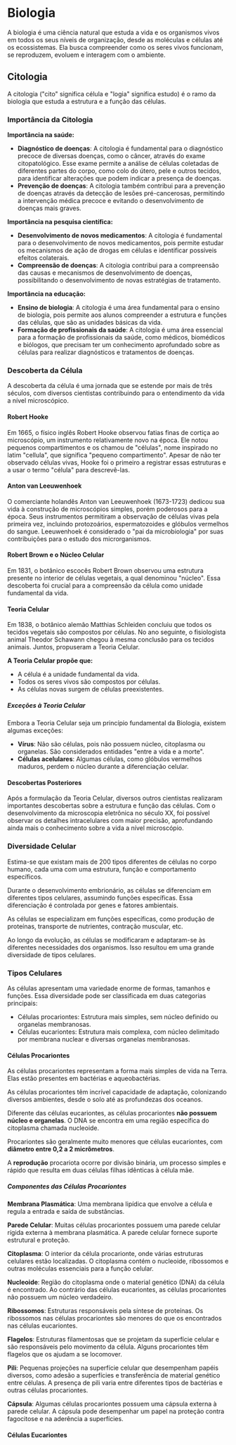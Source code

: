 # Biologia

A biologia é uma ciência natural que estuda a vida e os organismos vivos em todos os seus níveis de organização, desde as moléculas e células até os ecossistemas. Ela busca compreender como os seres vivos funcionam, se reproduzem, evoluem e interagem com o ambiente.

## Citologia

A citologia ("cito" significa célula e "logia" significa estudo) é o ramo da biologia que estuda a estrutura e a função das células.

### Importância da Citologia

**Importância na saúde:**

* **Diagnóstico de doenças**: A citologia é fundamental para o diagnóstico precoce de diversas doenças, como o câncer, através do exame citopatológico. Esse exame permite a análise de células coletadas de diferentes partes do corpo, como colo do útero, pele e outros tecidos, para identificar alterações que podem indicar a presença de doenças.
* **Prevenção de doenças**: A citologia também contribui para a prevenção de doenças através da detecção de lesões pré-cancerosas, permitindo a intervenção médica precoce e evitando o desenvolvimento de doenças mais graves.

**Importância na pesquisa científica:**

* **Desenvolvimento de novos medicamentos**: A citologia é fundamental para o desenvolvimento de novos medicamentos, pois permite estudar os mecanismos de ação de drogas em células e identificar possíveis efeitos colaterais.
* **Compreensão de doenças**: A citologia contribui para a compreensão das causas e mecanismos de desenvolvimento de doenças, possibilitando o desenvolvimento de novas estratégias de tratamento.

**Importância na educação:**

* **Ensino de biologia**: A citologia é uma área fundamental para o ensino de biologia, pois permite aos alunos compreender a estrutura e funções das células, que são as unidades básicas da vida.
* **Formação de profissionais da saúde**: A citologia é uma área essencial para a formação de profissionais da saúde, como médicos, biomédicos e biólogos, que precisam ter um conhecimento aprofundado sobre as células para realizar diagnósticos e tratamentos de doenças.

### Descoberta da Célula

A descoberta da célula é uma jornada que se estende por mais de três séculos, com diversos cientistas contribuindo para o entendimento da vida a nível microscópico.

#### Robert Hooke

Em 1665, o físico inglês Robert Hooke observou fatias finas de cortiça ao microscópio, um instrumento relativamente novo na época. Ele notou pequenos compartimentos e os chamou de "células", nome inspirado no latim "cellula", que significa "pequeno compartimento". Apesar de não ter observado células vivas, Hooke foi o primeiro a registrar essas estruturas e a usar o termo "célula" para descrevê-las.

#### Anton van Leeuwenhoek

O comerciante holandês Anton van Leeuwenhoek (1673-1723) dedicou sua vida à construção de microscópios simples, porém poderosos para a época. Seus instrumentos permitiram a observação de células vivas pela primeira vez, incluindo protozoários, espermatozoides e glóbulos vermelhos do sangue. Leeuwenhoek é considerado o "pai da microbiologia" por suas contribuições para o estudo dos microrganismos.

#### Robert Brown e o Núcleo Celular

Em 1831, o botânico escocês Robert Brown observou uma estrutura presente no interior de células vegetais, a qual denominou "núcleo". Essa descoberta foi crucial para a compreensão da célula como unidade fundamental da vida.

#### Teoria Celular

Em 1838, o botânico alemão Matthias Schleiden concluiu que todos os tecidos vegetais são compostos por células. No ano seguinte, o fisiologista animal Theodor Schawann chegou à mesma conclusão para os tecidos animais. Juntos, propuseram a Teoria Celular.

**A Teoria Celular propõe que:**

* A célula é a unidade fundamental da vida.
* Todos os seres vivos são compostos por células.
* As células novas surgem de células preexistentes.

##### Exceções à Teoria Celular

Embora a Teoria Celular seja um princípio fundamental da Biologia, existem algumas exceções:

* **Vírus**: Não são células, pois não possuem núcleo, citoplasma ou organelas. São considerados entidades "entre a vida e a morte".
* **Células acelulares**: Algumas células, como glóbulos vermelhos maduros, perdem o núcleo durante a diferenciação celular.

#### Descobertas Posteriores

Após a formulação da Teoria Celular, diversos outros cientistas realizaram importantes descobertas sobre a estrutura e função das células. Com o desenvolvimento da microscopia eletrônica no século XX, foi possível observar os detalhes intracelulares com maior precisão, aprofundando ainda mais o conhecimento sobre a vida a nível microscópio.

### Diversidade Celular

Estima-se que existam mais de 200 tipos diferentes de células no corpo humano, cada uma com uma estrutura, função e comportamento específicos.

Durante o desenvolvimento embrionário, as células se diferenciam em diferentes tipos celulares, assumindo funções específicas. Essa diferenciação é controlada por genes e fatores ambientais.

As células se especializam em funções específicas, como produção de proteínas, transporte de nutrientes, contração muscular, etc.

Ao longo da evolução, as células se modificaram e adaptaram-se às diferentes necessidades dos organismos. Isso resultou em uma grande diversidade de tipos celulares.

### Tipos Celulares

As células apresentam uma variedade enorme de formas, tamanhos e funções. Essa diversidade pode ser classificada em duas categorias principais:

* Células procariontes: Estrutura mais simples, sem núcleo definido ou organelas membranosas.
* Células eucariontes: Estrutura mais complexa, com núcleo delimitado por membrana nuclear e diversas organelas membranosas.

#### Células Procariontes

As células procariontes representam a forma mais simples de vida na Terra. Elas estão presentes em bactérias e aqueobactérias.

As células procariontes têm incrível capacidade de adaptação, colonizando diversos ambientes, desde o solo até as profundezas dos oceanos.

Diferente das células eucariontes, as células procariontes **não possuem núcleo e organelas**. O DNA se encontra em uma região específica do citoplasma chamada nucleoide.

Procariontes são geralmente muito menores que células eucariontes, com **diâmetro entre 0,2 a 2 micrômetros**.

A **reprodução** procariota ocorre por divisão binária, um processo simples e rápido que resulta em duas células filhas idênticas à célula mãe.

##### Componentes das Células Procariontes

**Membrana Plasmática**: Uma membrana lipídica que envolve a célula e regula a entrada e saída de substâncias.

**Parede Celular**: Muitas células procariontes possuem uma parede celular rígida externa à membrana plasmática. A parede celular fornece suporte estrutural e proteção.

**Citoplasma**: O interior da célula procarionte, onde várias estruturas celulares estão localizadas. O citoplasma contém o nucleoide, ribossomos e outras moléculas essenciais para a função celular.

**Nucleoide**: Região do citoplasma onde o material genético (DNA) da célula é encontrado. Ao contrário das células eucariontes, as células procariontes não possuem um núcleo verdadeiro.

**Ribossomos**: Estruturas responsáveis pela síntese de proteínas. Os ribossomos nas células procariontes são menores do que os encontrados nas células eucariontes.

**Flagelos**: Estruturas filamentosas que se projetam da superfície celular e são responsáveis pelo movimento da célula. Alguns procariontes têm flagelos que os ajudam a se locomover.

**Pili**: Pequenas projeções na superfície celular que desempenham papéis diversos, como adesão a superfícies e transferência de material genético entre células. A presença de pili varia entre diferentes tipos de bactérias e outras células procariontes.

**Cápsula**: Algumas células procariontes possuem uma cápsula externa à parede celular. A cápsula pode desempenhar um papel na proteção contra fagocitose e na aderência a superfícies.

#### Células Eucariontes
